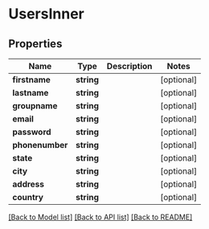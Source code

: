 # UsersInner

## Properties
Name | Type | Description | Notes
------------ | ------------- | ------------- | -------------
**firstname** | **string** |  | [optional] 
**lastname** | **string** |  | [optional] 
**groupname** | **string** |  | [optional] 
**email** | **string** |  | [optional] 
**password** | **string** |  | [optional] 
**phonenumber** | **string** |  | [optional] 
**state** | **string** |  | [optional] 
**city** | **string** |  | [optional] 
**address** | **string** |  | [optional] 
**country** | **string** |  | [optional] 

[[Back to Model list]](../README.md#documentation-for-models) [[Back to API list]](../README.md#documentation-for-api-endpoints) [[Back to README]](../README.md)


